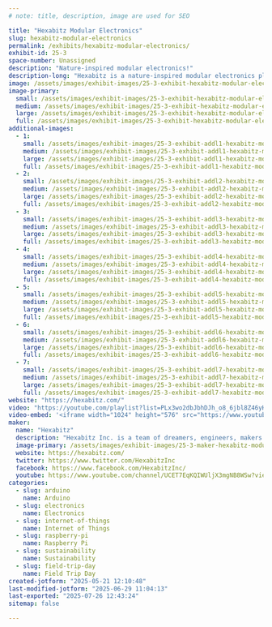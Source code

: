 ```yaml
---
# note: title, description, image are used for SEO

title: "Hexabitz Modular Electronics"
slug: hexabitz-modular-electronics
permalink: /exhibits/hexabitz-modular-electronics/
exhibit-id: 25-3
space-number: Unassigned
description: "Nature-inspired modular electronics!"
description-long: "Hexabitz is a nature-inspired modular electronics platform for makers, students, and professionals. We're the world's first multi-processor prototyping system supporting makers with 100s of powerful modules and open-source hardware and software."
image: /assets/images/exhibit-images/25-3-exhibit-hexabitz-modular-electronics-20171123-174037-large.jpg
image-primary: 
  small: /assets/images/exhibit-images/25-3-exhibit-hexabitz-modular-electronics-20171123-174037-small.jpg
  medium: /assets/images/exhibit-images/25-3-exhibit-hexabitz-modular-electronics-20171123-174037-medium.jpg
  large: /assets/images/exhibit-images/25-3-exhibit-hexabitz-modular-electronics-20171123-174037-large.jpg
  full: /assets/images/exhibit-images/25-3-exhibit-hexabitz-modular-electronics-20171123-174037-full.jpg
additional-images: 
  - 1:
    small: /assets/images/exhibit-images/25-3-exhibit-addl1-hexabitz-modular-electronics-photo1572893442-small.jpeg
    medium: /assets/images/exhibit-images/25-3-exhibit-addl1-hexabitz-modular-electronics-photo1572893442-medium.jpeg
    large: /assets/images/exhibit-images/25-3-exhibit-addl1-hexabitz-modular-electronics-photo1572893442-large.jpeg
    full: /assets/images/exhibit-images/25-3-exhibit-addl1-hexabitz-modular-electronics-photo1572893442-full.jpeg
  - 2:
    small: /assets/images/exhibit-images/25-3-exhibit-addl2-hexabitz-modular-electronics-dsc-3164-small.JPG
    medium: /assets/images/exhibit-images/25-3-exhibit-addl2-hexabitz-modular-electronics-dsc-3164-medium.JPG
    large: /assets/images/exhibit-images/25-3-exhibit-addl2-hexabitz-modular-electronics-dsc-3164-large.JPG
    full: /assets/images/exhibit-images/25-3-exhibit-addl2-hexabitz-modular-electronics-dsc-3164-full.JPG
  - 3:
    small: /assets/images/exhibit-images/25-3-exhibit-addl3-hexabitz-modular-electronics-photo1592755630-small.jpeg
    medium: /assets/images/exhibit-images/25-3-exhibit-addl3-hexabitz-modular-electronics-photo1592755630-medium.jpeg
    large: /assets/images/exhibit-images/25-3-exhibit-addl3-hexabitz-modular-electronics-photo1592755630-large.jpeg
    full: /assets/images/exhibit-images/25-3-exhibit-addl3-hexabitz-modular-electronics-photo1592755630-full.jpeg
  - 4:
    small: /assets/images/exhibit-images/25-3-exhibit-addl4-hexabitz-modular-electronics-dsc-2838-small.jpg
    medium: /assets/images/exhibit-images/25-3-exhibit-addl4-hexabitz-modular-electronics-dsc-2838-medium.jpg
    large: /assets/images/exhibit-images/25-3-exhibit-addl4-hexabitz-modular-electronics-dsc-2838-large.jpg
    full: /assets/images/exhibit-images/25-3-exhibit-addl4-hexabitz-modular-electronics-dsc-2838-full.jpg
  - 5:
    small: /assets/images/exhibit-images/25-3-exhibit-addl5-hexabitz-modular-electronics-photo1646125674-small.jpeg
    medium: /assets/images/exhibit-images/25-3-exhibit-addl5-hexabitz-modular-electronics-photo1646125674-medium.jpeg
    large: /assets/images/exhibit-images/25-3-exhibit-addl5-hexabitz-modular-electronics-photo1646125674-large.jpeg
    full: /assets/images/exhibit-images/25-3-exhibit-addl5-hexabitz-modular-electronics-photo1646125674-full.jpeg
  - 6:
    small: /assets/images/exhibit-images/25-3-exhibit-addl6-hexabitz-modular-electronics-photo6001607804613406945-small.jpg
    medium: /assets/images/exhibit-images/25-3-exhibit-addl6-hexabitz-modular-electronics-photo6001607804613406945-medium.jpg
    large: /assets/images/exhibit-images/25-3-exhibit-addl6-hexabitz-modular-electronics-photo6001607804613406945-large.jpg
    full: /assets/images/exhibit-images/25-3-exhibit-addl6-hexabitz-modular-electronics-photo6001607804613406945-full.jpg
  - 7:
    small: /assets/images/exhibit-images/25-3-exhibit-addl7-hexabitz-modular-electronics-photo5778160438821892590-small.jpg
    medium: /assets/images/exhibit-images/25-3-exhibit-addl7-hexabitz-modular-electronics-photo5778160438821892590-medium.jpg
    large: /assets/images/exhibit-images/25-3-exhibit-addl7-hexabitz-modular-electronics-photo5778160438821892590-large.jpg
    full: /assets/images/exhibit-images/25-3-exhibit-addl7-hexabitz-modular-electronics-photo5778160438821892590-full.jpg
website: "https://hexabitz.com/"
video: "https://youtube.com/playlist?list=PLx3wo2dbJbhDJh_o8_6jbl8Z46yHdosh0&si=QWVTE60qRGVnEAdm"
video-embed: '<iframe width="1024" height="576" src="https://www.youtube.com/embed/videoseries?list=PLx3wo2dbJbhDJh_o8_6jbl8Z46yHdosh0" frameborder="0" allow="accelerometer; autoplay; clipboard-write; encrypted-media; gyroscope; picture-in-picture; web-share" referrerpolicy="strict-origin-when-cross-origin" allowfullscreen></iframe>'
maker: 
  name: "Hexabitz"
  description: "Hexabitz Inc. is a team of dreamers, engineers, makers and artists who dream about revolutionizing hardware prototyping and the electronics industry in general. We do this by working on our modular prefabricated electronics platform and imagining better ways to build electronic hardware everyday. We see our modules as the Building Blocks of The Digital Age!"
  image-primary: /assets/images/exhibit-images/25-3-maker-hexabitz-modular-electronics-colored-vertical-3-medium.png
  website: https://hexabitz.com/
  twitter: https://www.twitter.com/HexabitzInc
  facebook: https://www.facebook.com/HexabitzInc/
  youtube: https://www.youtube.com/channel/UCET7EqKQIWUljX3mgNB8WSw?view_as=subscriber
categories: 
  - slug: arduino
    name: Arduino
  - slug: electronics
    name: Electronics
  - slug: internet-of-things
    name: Internet of Things
  - slug: raspberry-pi
    name: Raspberry Pi
  - slug: sustainability
    name: Sustainability
  - slug: field-trip-day
    name: Field Trip Day
created-jotform: "2025-05-21 12:10:48"
last-modified-jotform: "2025-06-29 11:04:13"
last-exported: "2025-07-26 12:43:24"
sitemap: false

---
```

